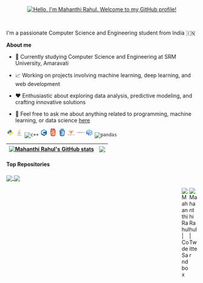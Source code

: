 <p align="center"><a href="https://github.com/mahanthi-rahul"><img width="80%" alt="Hello, I'm Mahanthi Rahul. Welcome to my GitHub profile!" src="./assets/gh-readme-header.png" /></a></p>

<br />

I'm a passionate Computer Science and Engineering student from India 🇮🇳

**About me**

- 💼 Currently studying Computer Science and Engineering at SRM University, Amaravati

- 📈 Working on projects involving machine learning, deep learning, and web development

- ❤️ Enthusiastic about exploring data analysis, predictive modeling, and crafting innovative solutions

- 💬 Feel free to ask me about anything related to programming, machine learning, or data science [here](https://github.com/mahanthi-rahul/mahanthi-rahul/issues)

<code><img height="20" alt="python" src="https://raw.githubusercontent.com/github/explore/80688e429a7d4ef2fca1e82350fe8e3517d3494d/topics/python/python.png"></code>
<code><img height="20" alt="java" src="https://raw.githubusercontent.com/github/explore/80688e429a7d4ef2fca1e82350fe8e3517d3494d/topics/java/java.png"></code>
<code><img height="20" alt="c++" src="https://raw.githubusercontent.com/github/explore/80688e429a7d4ef2fca1e82350fe8e3517d3494d/topics/c++/c++.png"></code>
<code><img height="20" alt="c" src="https://raw.githubusercontent.com/github/explore/80688e429a7d4ef2fca1e82350fe8e3517d3494d/topics/c/c.png"></code>
<code><img height="20" alt="html" src="https://raw.githubusercontent.com/github/explore/80688e429a7d4ef2fca1e82350fe8e3517d3494d/topics/html/html.png"></code>
<code><img height="20" alt="css" src="https://raw.githubusercontent.com/github/explore/80688e429a7d4ef2fca1e82350fe8e3517d3494d/topics/css/css.png"></code>
<code><img height="20" alt="tensorflow" src="https://raw.githubusercontent.com/github/explore/9b4cbffb0baff50e44e3c07a087d6cf1b0adf7d2/topics/tensorflow/tensorflow.png"></code>
<code><img height="20" alt="pytorch" src="https://raw.githubusercontent.com/github/explore/1d15c8f8fc2ff90522cbb29b84f8e46c1c8e7e5f/topics/pytorch/pytorch.png"></code>
<code><img height="20" alt="numpy" src="https://raw.githubusercontent.com/github/explore/80688e429a7d4ef2fca1e82350fe8e3517d3494d/topics/numpy/numpy.png"></code>
<code><img height="20" alt="pandas" src="https://raw.githubusercontent.com/github/explore/80688e429a7d4ef2fca1e82350fe8e3517d3494d/topics/pandas/pandas.png"></code>

| <a href="https://github.com/mahanthi-rahul/mahanthi-rahul"><img align="center" src="https://github-readme-stats.vercel.app/api?username=mahanthi-rahul&show_icons=true&include_all_commits=true&theme=buefy&hide_border=true" alt="Mahanthi Rahul's GitHub stats" /></a> | <a href="https://github.com/mahanthi-rahul/mahanthi-rahul"><img align="center" src="https://github-readme-stats.vercel.app/api/top-langs/?username=mahanthi-rahul&layout=compact&theme=buefy&hide_border=true" /></a> |
| ------------- | ------------- |

#### Top Repositories

<a href="https://github.com/mahanthi-rahul/mental-health-chatbot">
  <img align="center" src="https://github-readme-stats.vercel.app/api/pin/?username=mahanthi-rahul&repo=mental-health-chatbot&theme=buefy" />
</a>
<a href="https://github.com/mahanthi-rahul/movie-recommendation-system">
  <img align="center" src="https://github-readme-stats.vercel.app/api/pin/?username=mahanthi-rahul&repo=movie-recommendation-system&theme=buefy" />
</a>

<br />
<br />

<a href="https://twitter.com/mahanthi_rahul">
  <img align="right" alt="Mahanthi Rahul | Twitter" width="21px" src="https://raw.githubusercontent.com/mahanthi-rahul/mahanthi-rahul/master/assets/twitter.svg" />
</a>
<a href="https://codesandbox.io/u/mahanthi-rahul">
  <img align="right" alt="Mahanthi Rahul | CodeSandbox" width="20px" src="https://raw.githubusercontent.com/mahanthi-rahul/mahanthi-rahul/master/assets/codesandbox.svg" />
</a>
